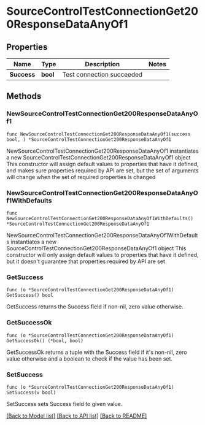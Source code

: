 # SourceControlTestConnectionGet200ResponseDataAnyOf1

## Properties

Name | Type | Description | Notes
------------ | ------------- | ------------- | -------------
**Success** | **bool** | Test connection succeeded | 

## Methods

### NewSourceControlTestConnectionGet200ResponseDataAnyOf1

`func NewSourceControlTestConnectionGet200ResponseDataAnyOf1(success bool, ) *SourceControlTestConnectionGet200ResponseDataAnyOf1`

NewSourceControlTestConnectionGet200ResponseDataAnyOf1 instantiates a new SourceControlTestConnectionGet200ResponseDataAnyOf1 object
This constructor will assign default values to properties that have it defined,
and makes sure properties required by API are set, but the set of arguments
will change when the set of required properties is changed

### NewSourceControlTestConnectionGet200ResponseDataAnyOf1WithDefaults

`func NewSourceControlTestConnectionGet200ResponseDataAnyOf1WithDefaults() *SourceControlTestConnectionGet200ResponseDataAnyOf1`

NewSourceControlTestConnectionGet200ResponseDataAnyOf1WithDefaults instantiates a new SourceControlTestConnectionGet200ResponseDataAnyOf1 object
This constructor will only assign default values to properties that have it defined,
but it doesn't guarantee that properties required by API are set

### GetSuccess

`func (o *SourceControlTestConnectionGet200ResponseDataAnyOf1) GetSuccess() bool`

GetSuccess returns the Success field if non-nil, zero value otherwise.

### GetSuccessOk

`func (o *SourceControlTestConnectionGet200ResponseDataAnyOf1) GetSuccessOk() (*bool, bool)`

GetSuccessOk returns a tuple with the Success field if it's non-nil, zero value otherwise
and a boolean to check if the value has been set.

### SetSuccess

`func (o *SourceControlTestConnectionGet200ResponseDataAnyOf1) SetSuccess(v bool)`

SetSuccess sets Success field to given value.



[[Back to Model list]](../README.md#documentation-for-models) [[Back to API list]](../README.md#documentation-for-api-endpoints) [[Back to README]](../README.md)


